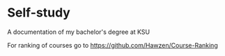 # Self-study
A documentation of my bachelor's degree at KSU

For ranking of courses go to https://github.com/Hawzen/Course-Ranking